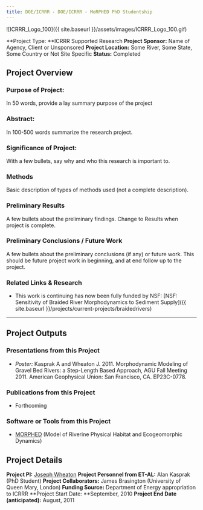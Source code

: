 ```yaml
---
title: DOE/ICRRR - DOE/ICRRR - MoRPHED PhD Studentship
---
```


![ICRRR_Logo_100]({{ site.baseurl }}/assets/images/ICRRR_Logo_100.gif)

**Project Type:  **ICRRR Supported Research
**Project Sponsor:** Name of Agency, Client or Unsponsored
**Project Location:** Some River, Some State, Some Country or Not Site Specific
**Status:**  Completed

## Project Overview

### Purpose of Project:

In 50 words, provide a lay summary purpose of the project

### Abstract:

In 100-500 words summarize the research project.

### Significance of Project:

With a few bullets, say why and who this research is important to.

### Methods

Basic description of types of methods used (not a complete description). 

### Preliminary Results

A few bullets about the preliminary findings. Change to Results when project is complete.

### Preliminary Conclusions / Future Work

A few bullets about the preliminary conclusions (if any) or future work. This should be future project work in beginning, and at end follow up to the project.

### Related Links & Research

- This work is continuing has now been fully funded by NSF: [NSF: Sensitivity of Braided River Morphodynamics to Sediment Supply]({{ site.baseurl }}/projects/current-projects/braidedrivers)

------

## Project Outputs

### Presentations from this Project

- *Poster:* Kasprak A and Wheaton J. 2011. Morphodynamic Modeling of Gravel Bed Rivers: a Step-Length Based Approach, AGU Fall Meeting 2011. American Geophysical Union: San Francisco, CA. EP23C-0778.

### Publications from this Project

- Forthcoming

### Software or Tools from this Project

- [MORPHED](http://www.joewheaton.org/Home/research/software/morphed) (Model of Riverine Physical Habitat and Ecogeomorphic Dynamics)

## Project Details

**Project PI:**  [Joseph Wheaton](http://joewheaton.org/) 
**Project Personnel from ET-AL:** Alan Kasprak (PhD Student)
**Project Collaborators:** James Brasington (University of Queen Mary, London)
**Funding Source:** Department of Energy appropriation to ICRRR
**Project Start Date: **September, 2010
**Project End Date (anticipated):** August, 2011